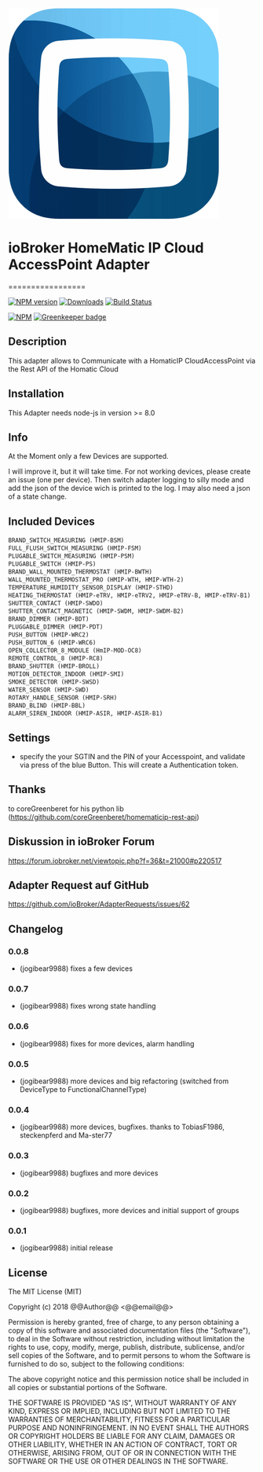 ![Logo](admin/homematic.png)
# ioBroker HomeMatic IP Cloud AccessPoint Adapter
=================

[![NPM version](http://img.shields.io/npm/v/iobroker.hmip.svg)](https://www.npmjs.com/package/iobroker.hmip)
[![Downloads](https://img.shields.io/npm/dm/iobroker.hmip.svg)](https://www.npmjs.com/package/iobroker.hmip)
[![Build Status](https://travis-ci.org/iobroker-community-adapters/ioBroker.hmip.svg?branch=master)](https://travis-ci.org/iobroker-community-adapters/ioBroker.hmip.svg?branch=master)

[![NPM](https://nodei.co/npm/iobroker.hmip.png?downloads=true)](https://nodei.co/npm/iobroker.hmip/) [![Greenkeeper badge](https://badges.greenkeeper.io/iobroker-community-adapters/ioBroker.hmip.svg)](https://greenkeeper.io/)

## Description
This adapter allows to Communicate with a HomaticIP CloudAccessPoint via the Rest API of the Homatic Cloud

## Installation
This Adapter needs node-js in version >= 8.0

## Info
At the Moment only a few Devices are supported.

I will improve it, but it will take time. For not working devices, please create an issue (one per device).
Then switch adapter logging to silly mode and add the json of the device wich is printed to the log.
I may also need a json of a state change.

## Included Devices

    BRAND_SWITCH_MEASURING (HMIP-BSM)
    FULL_FLUSH_SWITCH_MEASURING (HMIP-FSM)
    PLUGABLE_SWITCH_MEASURING (HMIP-PSM)
    PLUGABLE_SWITCH (HMIP-PS)
    BRAND_WALL_MOUNTED_THERMOSTAT (HMIP-BWTH)
    WALL_MOUNTED_THERMOSTAT_PRO (HMIP-WTH, HMIP-WTH-2)
    TEMPERATURE_HUMIDITY_SENSOR_DISPLAY (HMIP-STHD)
    HEATING_THERMOSTAT (HMIP-eTRV, HMIP-eTRV2, HMIP-eTRV-B, HMIP-eTRV-B1)
    SHUTTER_CONTACT (HMIP-SWDO)
    SHUTTER_CONTACT_MAGNETIC (HMIP-SWDM, HMIP-SWDM-B2)
    BRAND_DIMMER (HMIP-BDT)
    PLUGGABLE_DIMMER (HMIP-PDT)
    PUSH_BUTTON (HMIP-WRC2)
    PUSH_BUTTON_6 (HMIP-WRC6)
    OPEN_COLLECTOR_8_MODULE (HmIP-MOD-OC8)
    REMOTE_CONTROL_8 (HMIP-RC8)
    BRAND_SHUTTER (HMIP-BROLL)
    MOTION_DETECTOR_INDOOR (HMIP-SMI)
    SMOKE_DETECTOR (HMIP-SWSD)
    WATER_SENSOR (HMIP-SWD)
    ROTARY_HANDLE_SENSOR (HMIP-SRH)
    BRAND_BLIND (HMIP-BBL)
    ALARM_SIREN_INDOOR (HMIP-ASIR, HMIP-ASIR-B1)

## Settings
* specify the your SGTIN and the PIN of your Accesspoint, and validate via press of the blue Button. This will create a Authentication token.

## Thanks

to coreGreenberet for his python lib (https://github.com/coreGreenberet/homematicip-rest-api)

## Diskussion in ioBroker Forum
https://forum.iobroker.net/viewtopic.php?f=36&t=21000#p220517

## Adapter Request auf GitHub
https://github.com/ioBroker/AdapterRequests/issues/62

## Changelog

### 0.0.8
* (jogibear9988) fixes a few devices

### 0.0.7
* (jogibear9988) fixes wrong state handling

### 0.0.6
* (jogibear9988) fixes for more devices, alarm handling

### 0.0.5
* (jogibear9988) more devices and big refactoring (switched from DeviceType to FunctionalChannelType)

### 0.0.4
* (jogibear9988) more devices, bugfixes. thanks to TobiasF1986, steckenpferd and Ma-ster77

### 0.0.3
* (jogibear9988) bugfixes and more devices 

### 0.0.2
* (jogibear9988) bugfixes, more devices and initial support of groups

### 0.0.1
* (jogibear9988) initial release

## License
The MIT License (MIT)

Copyright (c) 2018 @@Author@@ <@@email@@>

Permission is hereby granted, free of charge, to any person obtaining a copy
of this software and associated documentation files (the "Software"), to deal
in the Software without restriction, including without limitation the rights
to use, copy, modify, merge, publish, distribute, sublicense, and/or sell
copies of the Software, and to permit persons to whom the Software is
furnished to do so, subject to the following conditions:

The above copyright notice and this permission notice shall be included in
all copies or substantial portions of the Software.

THE SOFTWARE IS PROVIDED "AS IS", WITHOUT WARRANTY OF ANY KIND, EXPRESS OR
IMPLIED, INCLUDING BUT NOT LIMITED TO THE WARRANTIES OF MERCHANTABILITY,
FITNESS FOR A PARTICULAR PURPOSE AND NONINFRINGEMENT. IN NO EVENT SHALL THE
AUTHORS OR COPYRIGHT HOLDERS BE LIABLE FOR ANY CLAIM, DAMAGES OR OTHER
LIABILITY, WHETHER IN AN ACTION OF CONTRACT, TORT OR OTHERWISE, ARISING FROM,
OUT OF OR IN CONNECTION WITH THE SOFTWARE OR THE USE OR OTHER DEALINGS IN
THE SOFTWARE.
